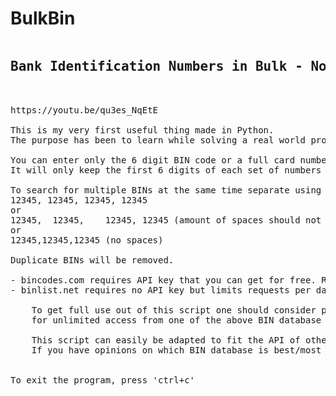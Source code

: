 # BulkBin
<pre>
<h2>Bank Identification Numbers in Bulk - No more captcha codes!</h2>

https://youtu.be/qu3es_NqEtE

This is my very first useful thing made in Python.
The purpose has been to learn while solving a real world problem.

You can enter only the 6 digit BIN code or a full card number.
It will only keep the first 6 digits of each set of numbers entered.

To search for multiple BINs at the same time separate using comma+space, like so:
12345, 12345, 12345, 12345
or
12345,  12345,    12345, 12345 (amount of spaces should not matter)
or
12345,12345,12345 (no spaces)

Duplicate BINs will be removed.

- bincodes.com requires API key that you can get for free. Requests limited to 20 per day.
- binlist.net requires no API key but limits requests per day. Use this version to quickly test.

    To get full use out of this script one should consider paying a small fee 
    for unlimited access from one of the above BIN database website.
  
    This script can easily be adapted to fit the API of other BIN databases.
    If you have opinions on which BIN database is best/most up to date, let me know.


To exit the program, press 'ctrl+c'
</pre>

